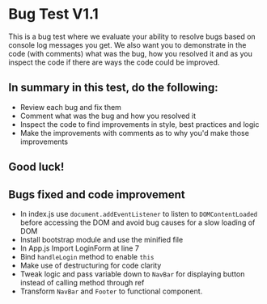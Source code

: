 # Bug Test V1.1

This is a bug test where we evaluate your ability to resolve bugs based on console log messages you get. We also want you to demonstrate in the code (with comments) what was the bug, how you resolved it and as you inspect the code if there are ways the code could be improved.

## In summary in this test, do the following:

- Review each bug and fix them
- Comment what was the bug and how you resolved it
- Inspect the code to find improvements in style, best practices and logic
- Make the improvements with comments as to why you'd make those improvements

## Good luck!

## Bugs fixed and code improvement
- In index.js use `document.addEventListener` to listen to `DOMContentLoaded` before accessing the DOM and avoid bug causes for a slow loading of DOM
- Install bootstrap module and use the minified file
- In App.js Import LoginForm at line 7
- Bind `handleLogin` method to enable `this`
- Make use of destructuring for code clarity
- Tweak logic and pass variable down to `NavBar` for displaying button instead of calling method through ref
- Transform `NavBar` and `Footer` to functional component.
